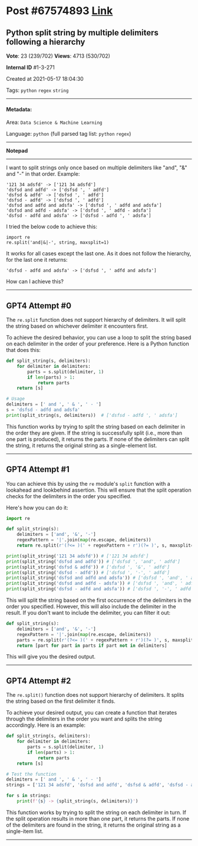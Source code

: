 
# Post \#67574893 [Link](https://stackoverflow.com/questions/67574893/)

## Python split string by multiple delimiters following a hierarchy

**Vote**: 23 (239/702) **Views**: 4713 (530/702) 

**Internal ID** \#1-3-271

Created at 2021-05-17 18:04:30

Tags: `python` `regex` `string`

----------

#### Metadata:

Area: `Data Science & Machine Learning`

Language: `python` (full parsed tag list: `python` `regex`)

----------

**Notepad**


----------

I want to split strings only once based on multiple delimiters like "and", "&" and "-" in that order. Example:
```
'121 34 adsfd' -> ['121 34 adsfd']
'dsfsd and adfd' -> ['dsfsd ', ' adfd']
'dsfsd & adfd' -> ['dsfsd ', ' adfd']
'dsfsd - adfd' -> ['dsfsd ', ' adfd']
'dsfsd and adfd and adsfa' -> ['dsfsd ', ' adfd and adsfa']
'dsfsd and adfd - adsfa' -> ['dsfsd ', ' adfd - adsfa']
'dsfsd - adfd and adsfa' -> ['dsfsd - adfd ', ' adsfa']
```

I tried the below code to achieve this:
```
import re
re.split('and|&|-', string, maxsplit=1)
```

It works for all cases except the last one. As it does not follow the hierarchy, for the last one it returns:
```
'dsfsd - adfd and adsfa' -> ['dsfsd ', ' adfd and adsfa']
```

How can I achieve this?


----------
        
## GPT4 Attempt \#0

The `re.split` function does not support hierarchy of delimiters. It will split the string based on whichever delimiter it encounters first. 

To achieve the desired behavior, you can use a loop to split the string based on each delimiter in the order of your preference. Here is a Python function that does this:

```python
def split_string(s, delimiters):
    for delimiter in delimiters:
        parts = s.split(delimiter, 1)
        if len(parts) > 1:
            return parts
    return [s]

# Usage
delimiters = [' and ', ' & ', ' - ']
s = 'dsfsd - adfd and adsfa'
print(split_string(s, delimiters))  # ['dsfsd - adfd ', ' adsfa']
```

This function works by trying to split the string based on each delimiter in the order they are given. If the string is successfully split (i.e., more than one part is produced), it returns the parts. If none of the delimiters can split the string, it returns the original string as a single-element list.

--------

## GPT4 Attempt \#1

You can achieve this by using the `re` module's `split` function with a lookahead and lookbehind assertion. This will ensure that the split operation checks for the delimiters in the order you specified.

Here's how you can do it:

```python
import re

def split_string(s):
    delimiters = ['and', '&', '-']
    regexPattern = '|'.join(map(re.escape, delimiters))
    return re.split(r'(?<= )(' + regexPattern + r')(?= )', s, maxsplit=1)

print(split_string('121 34 adsfd')) # ['121 34 adsfd']
print(split_string('dsfsd and adfd')) # ['dsfsd ', 'and', ' adfd']
print(split_string('dsfsd & adfd')) # ['dsfsd ', '&', ' adfd']
print(split_string('dsfsd - adfd')) # ['dsfsd ', '-', ' adfd']
print(split_string('dsfsd and adfd and adsfa')) # ['dsfsd ', 'and', ' adfd and adsfa']
print(split_string('dsfsd and adfd - adsfa')) # ['dsfsd ', 'and', ' adfd - adsfa']
print(split_string('dsfsd - adfd and adsfa')) # ['dsfsd ', '-', ' adfd and adsfa']
```

This will split the string based on the first occurrence of the delimiters in the order you specified. However, this will also include the delimiter in the result. If you don't want to include the delimiter, you can filter it out:

```python
def split_string(s):
    delimiters = ['and', '&', '-']
    regexPattern = '|'.join(map(re.escape, delimiters))
    parts = re.split(r'(?<= )(' + regexPattern + r')(?= )', s, maxsplit=1)
    return [part for part in parts if part not in delimiters]
```

This will give you the desired output.

--------

## GPT4 Attempt \#2

The `re.split()` function does not support hierarchy of delimiters. It splits the string based on the first delimiter it finds. 

To achieve your desired output, you can create a function that iterates through the delimiters in the order you want and splits the string accordingly. Here is an example:

```python
def split_string(s, delimiters):
    for delimiter in delimiters:
        parts = s.split(delimiter, 1)
        if len(parts) > 1:
            return parts
    return [s]

# Test the function
delimiters = [' and ', ' & ', ' - ']
strings = ['121 34 adsfd', 'dsfsd and adfd', 'dsfsd & adfd', 'dsfsd - adfd', 'dsfsd and adfd and adsfa', 'dsfsd and adfd - adsfa', 'dsfsd - adfd and adsfa']

for s in strings:
    print(f'{s} -> {split_string(s, delimiters)}')
```

This function works by trying to split the string on each delimiter in turn. If the split operation results in more than one part, it returns the parts. If none of the delimiters are found in the string, it returns the original string as a single-item list.

--------
